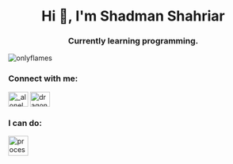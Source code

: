 <h1 align="center">Hi 👋, I'm Shadman Shahriar</h1>
<h3 align="center">Currently learning programming.</h3>
<p align="left"> <img src="https://komarev.com/ghpvc/?username=onlyflames&label=Profile%20views&color=0e75b6&style=flat" alt="onlyflames" /> </p>

<h3 align="left">Connect with me:</h3>
<p align="left">
<a href="https://instagram.com/_alonelyboy17" target="blank"><img align="center" src="https://raw.githubusercontent.com/rahuldkjain/github-profile-readme-generator/master/src/images/icons/Social/instagram.svg" alt="_alonelyboy17" height="30" width="40" /></a>
<a href="https://www.youtube.com/c/dragonflamer516" target="blank"><img align="center" src="https://raw.githubusercontent.com/rahuldkjain/github-profile-readme-generator/master/src/images/icons/Social/youtube.svg" alt="dragonflamer516" height="30" width="40" /></a>
</p>

<h3 align="left">I can do:</h3>
<a href="https://processing.org/" target="_blank" rel="noreferrer"> <img src="https://upload.wikimedia.org/wikipedia/commons/c/cb/Processing_2021_logo.svg" alt="processing" width="40" height="40"/> </a> </p>
